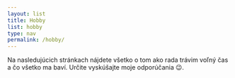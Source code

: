 ```yaml
---
layout: list
title: Hobby
list: hobby
type: nav
permalink: /hobby/
---
```

Na nasledujúcich stránkach nájdete všetko o tom ako rada trávim voľný čas a čo všetko ma baví. Určite vyskúšajte moje odporúčania :wink:.